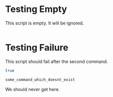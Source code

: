 # Testing Empty

This script is empty. It will be ignored.

``` bash
```

# Testing Failure

This script should fail after the second command.

``` bash
true
```

``` bash
some_command_which_doesnt_exist
```

We should never get here.